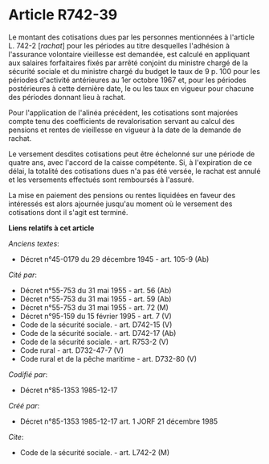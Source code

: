 # Article R742-39

Le montant des cotisations dues par les personnes mentionnées à l'article L. 742-2 [*rachat*] pour les périodes au titre
desquelles l'adhésion à l'assurance volontaire vieillesse est demandée, est calculé en appliquant aux salaires forfaitaires
fixés par arrêté conjoint du ministre chargé de la sécurité sociale et du ministre chargé du budget le taux de 9 p. 100 pour
les périodes d'activité antérieures au 1er octobre 1967 et, pour les périodes postérieures à cette dernière date, le ou les
taux en vigueur pour chacune des périodes donnant lieu à rachat. 

Pour l'application de l'alinéa précédent, les cotisations sont majorées compte tenu des coefficients de revalorisation
servant au calcul des pensions et rentes de vieillesse en vigueur à la date de la demande de rachat. 

Le versement desdites cotisations peut être échelonné sur une période de quatre ans, avec l'accord de la caisse compétente.
Si, à l'expiration de ce délai, la totalité des cotisations dues n'a pas été versée, le rachat est annulé et les versements
effectués sont remboursés à l'assuré. 

La mise en paiement des pensions ou rentes liquidées en faveur des intéressés est alors ajournée jusqu'au moment où le
versement des cotisations dont il s'agit est terminé.

**Liens relatifs à cet article**

_Anciens textes_:

  - Décret n°45-0179 du 29 décembre 1945 - art. 105-9 (Ab)

_Cité par_:

  - Décret n°55-753 du 31 mai 1955 - art. 56 (Ab)
  - Décret n°55-753 du 31 mai 1955 - art. 59 (Ab)
  - Décret n°55-753 du 31 mai 1955 - art. 72 (M)
  - Décret n°95-159 du 15 février 1995 - art. 7 (V)
  - Code de la sécurité sociale. - art. D742-15 (V)
  - Code de la sécurité sociale. - art. D742-17 (Ab)
  - Code de la sécurité sociale. - art. R753-2 (V)
  - Code rural - art. D732-47-7 (V)
  - Code rural et de la pêche maritime - art. D732-80 (V)

_Codifié par_:

  - Décret n°85-1353 1985-12-17

_Créé par_:

  - Décret n°85-1353 1985-12-17 art. 1 JORF 21 décembre 1985

_Cite_:

  - Code de la sécurité sociale. - art. L742-2 (M)
